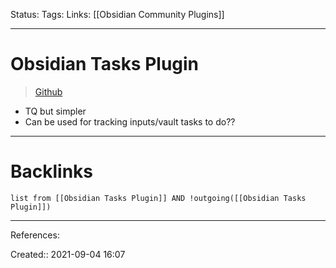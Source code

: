 Status: 
Tags: 
Links: [[Obsidian Community Plugins]]
___
# Obsidian Tasks Plugin
> [Github](https://github.com/schemar/obsidian-tasks#filtering-checklist-items)
- TQ but simpler
- Can be used for tracking inputs/vault tasks to do??
___
# Backlinks
```dataview
list from [[Obsidian Tasks Plugin]] AND !outgoing([[Obsidian Tasks Plugin]])
```
___
References:

Created:: 2021-09-04 16:07